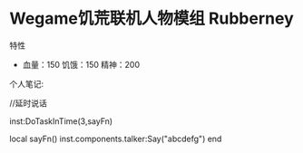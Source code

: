 # Wegame饥荒联机人物模组 Rubberney
特性
- 血量：150 饥饿：150 精神：200



个人笔记:

//延时说话

inst:DoTaskInTime(3,sayFn)

local sayFn()
	inst.components.talker:Say("abcdefg")
end
